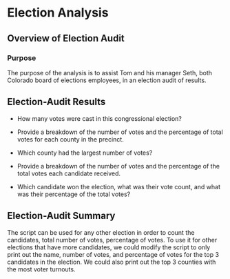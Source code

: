 # Election Analysis

## Overview of Election Audit

### Purpose
The purpose of the analysis is to assist Tom and his manager Seth, both Colorado board of elections employees, in an election audit of results.



## Election-Audit Results
* How many votes were cast in this congressional election?


* Provide a breakdown of the number of votes and the percentage of total votes for each county in the precinct.



* Which county had the largest number of votes?



* Provide a breakdown of the number of votes and the percentage of the total votes each candidate received.




* Which candidate won the election, what was their vote count, and what was their percentage of the total votes?




## Election-Audit Summary
The script can be used for any other election in order to count the candidates, total number of votes, percentage of votes.
To use it for other elections that have more candidates, we could modify the script to only print out the name, number of votes, and percentage of votes for the top 3 candidates in the election. We could also print out the top 3 counties with the most voter turnouts. 

